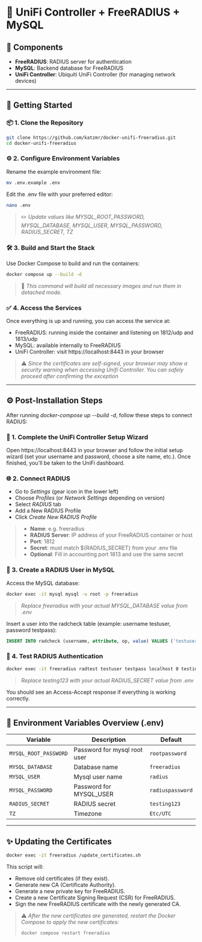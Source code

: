 # 🚀 UniFi Controller + FreeRADIUS + MySQL

## 🐳 Components

- **FreeRADIUS**: RADIUS server for authentication
- **MySQL**: Backend database for FreeRADIUS
- **UniFi Controller**: Ubiquiti UniFi Controller (for managing network devices)
---
## 🚀 Getting Started
### 📦 1. Clone the Repository

```bash
git clone https://github.com/katzmr/docker-unifi-freeradius.git
cd docker-unifi-freeradius
```
### ⚙️ 2. Configure Environment Variables
Rename the example environment file:
```bash
mv .env.example .env
```
Edit the .env file with your preferred editor:
```bash
nano .env
```
> ✏️ _Update values like MYSQL_ROOT_PASSWORD, MYSQL_DATABASE, MYSQL_USER, MYSQL_PASSWORD, RADIUS_SECRET, TZ_

### 🛠️ 3. Build and Start the Stack
Use Docker Compose to build and run the containers:
```bash
docker compose up --build -d
```
> 🐳 _This command will build all necessary images and run them in detached mode._

### ✅ 4. Access the Services
Once everything is up and running, you can access the service at:

- FreeRADIUS: running inside the container and listening on 1812/udp and 1813/udp
- MySQL: available internally to FreeRADIUS
- UniFi Controller: visit https://localhost:8443 in your browser
> ⚠️ _Since the certificates are self-signed, your browser may show a security warning when accessing Unifi Controller. You can safely proceed after confirming the exception_
---
## ⚙️ Post-Installation Steps
After running _docker-compose up --build -d_, follow these steps to connect RADIUS:
### 🛜 1. Complete the UniFi Controller Setup Wizard
Open https://localhost:8443 in your browser and follow the initial setup wizard (set your username and password, choose a site name, etc.).
Once finished, you'll be taken to the UniFi dashboard.

### 🌐 2. Connect RADIUS
- Go to _Settings_ (gear icon in the lower left)
- Choose _Profiles_ (or _Network Settings_ depending on version)
- Select _RADIUS_ tab
- Add a New RADIUS Profile
- Click _Create New RADIUS Profile_
> - **Name**: e.g. freeradius
> - **RADIUS Server**: IP address of your FreeRADIUS container or host
> - **Port**: 1812
> - **Secret**: must match ${RADIUS_SECRET} from your .env file
> - **Optional**: Fill in accounting port 1813 and use the same secret

### 👤 3. Create a RADIUS User in MySQL
Access the MySQL database:
```bash
docker exec -it mysql mysql -u root -p freeradius
```
> _Replace freeradius with your actual MYSQL_DATABASE value from .env_
> 
Insert a user into the radcheck table (example: username testuser, password testpass):
```sql
INSERT INTO radcheck (username, attribute, op, value) VALUES ('testuser', 'Cleartext-Password', ':=', 'testpass');
```

### 🚀 4. Test RADIUS Authentication
```bash
docker exec -it freeradius radtest testuser testpass localhost 0 testing123
```
> _Replace testing123 with your actual RADIUS_SECRET value from .env_

You should see an Access-Accept response if everything is working correctly.

---
## 🧩 Environment Variables Overview (.env)
| Variable              | Description                  | Default          |
|-----------------------|------------------------------|------------------|
| `MYSQL_ROOT_PASSWORD` | Password for mysql root user | `rootpassword`   |
| `MYSQL_DATABASE`      | Database name                | `freeradius`     |
| `MYSQL_USER`          | Mysql user name              | `radius`         |
| `MYSQL_PASSWORD`      | Password for MYSQL_USER      | `radiuspassword` |
| `RADIUS_SECRET`       | RADIUS secret                | `testing123`     |
| `TZ`                  | Timezone                     | `Etc/UTC`        |

---
## ✨ Updating the Certificates
```bash
docker exec -it freeradius /update_certificates.sh
```
This script will:
- Remove old certificates (if they exist).
- Generate new CA (Certificate Authority).
- Generate a new private key for FreeRADIUS.
- Create a new Certificate Signing Request (CSR) for FreeRADIUS.
- Sign the new FreeRADIUS certificate with the newly generated CA.

> ⚠️ _After the new certificates are generated, restart the Docker Compose to apply the new certificates:_
> ```bash
> docker compose restart freeradius
> ```